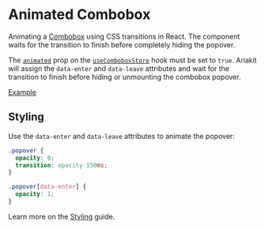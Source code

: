 # Animated Combobox

<div data-description>

Animating a <a href="/components/combobox">Combobox</a> using CSS transitions in React. The component waits for the transition to finish before completely hiding the popover.

</div>

The [`animated`](/apis/combobox-store#animated) prop on the [`useComboboxStore`](/apis/combobox-store) hook must be set to `true`. Ariakit will assign the `data-enter` and `data-leave` attributes and wait for the transition to finish before hiding or unmounting the combobox popover.

<a href="./index.tsx" data-playground>Example</a>

## Styling

Use the `data-enter` and `data-leave` attributes to animate the popover:

```css
.popover {
  opacity: 0;
  transition: opacity 150ms;
}

.popover[data-enter] {
  opacity: 1;
}
```

Learn more on the [Styling](/guide/styling) guide.
